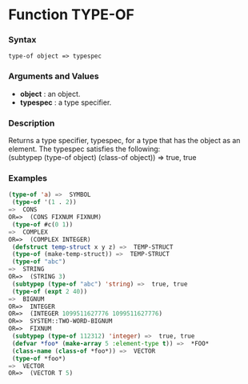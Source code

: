 <!-- Generated on 05/10/2020 by https://github.com/anto2oo/clhs-evolved -->

# Function TYPE-OF

### Syntax
`type-of object => typespec`  


### Arguments and Values
- **object** : an object.   
- **typespec** : a type specifier.   


### Description
Returns a type specifier, typespec, for a type that has the object as an element. The typespec satisfies the following:  
 (subtypep (type-of object) (class-of object)) =>  true, true



### Examples
```lisp 
(type-of 'a) =>  SYMBOL          
 (type-of '(1 . 2))
=>  CONS
OR=>  (CONS FIXNUM FIXNUM)
 (type-of #c(0 1))
=>  COMPLEX
OR=>  (COMPLEX INTEGER)
 (defstruct temp-struct x y z) =>  TEMP-STRUCT
 (type-of (make-temp-struct)) =>  TEMP-STRUCT
 (type-of "abc")
=>  STRING
OR=>  (STRING 3)
 (subtypep (type-of "abc") 'string) =>  true, true
 (type-of (expt 2 40))
=>  BIGNUM
OR=>  INTEGER
OR=>  (INTEGER 1099511627776 1099511627776)
OR=>  SYSTEM::TWO-WORD-BIGNUM
OR=>  FIXNUM
 (subtypep (type-of 112312) 'integer) =>  true, true
 (defvar *foo* (make-array 5 :element-type t)) =>  *FOO*
 (class-name (class-of *foo*)) =>  VECTOR
 (type-of *foo*)
=>  VECTOR
OR=>  (VECTOR T 5)
```
